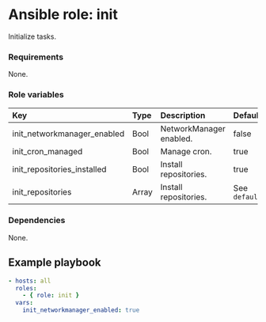 # Ansible role: init
Initialize tasks.

### Requirements
None.

### Role variables
|Key|Type|Description|Default|
|:--|:---|:----------|:------|
|init_networkmanager_enabled|Bool|NetworkManager enabled.|false|
|init_cron_managed|Bool|Manage cron.|true|
|init_repositories_installed|Bool|Install repositories.|true|
|init_repositories|Array|Install repositories.|See `defaults/main.yml`|

### Dependencies
None.

## Example playbook

```yaml
- hosts: all
  roles:
    - { role: init }
  vars:
    init_networkmanager_enabled: true
```
